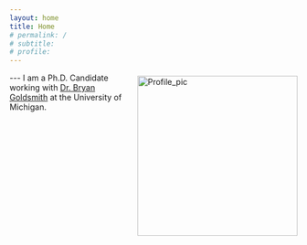 ```yaml
---
layout: home
title: Home
# permalink: /
# subtitle: 
# profile:
---
```

<p style="float: right; margin: 5px 0 10px 10px;">
    <img src="/assets/img/profile_pic.png" width="280" alt="Profile_pic" style="border-radius: 0px;">
</p>
<p>
  <!-- more_info: >
    <p>PhD. Candidate</p>
    <p>University of Michigan</p> -->
<!-- selected_papers: false
social: false
announcements:
  enabled: false
  scrollable: true
  limit: 5
latest_posts:
  enabled: false
  scrollable: true
  limit: 3 -->
---
I am a Ph.D. Candidate working with
<a href="https://cheresearch.engin.umich.edu/goldsmith/" target="_blank">Dr. Bryan Goldsmith</a>
at the University of Michigan.

<!-- Hidden h1 for SEO
<h1 style="display:none;">Ankit Mathanker – PhD. Candidate, Department of Chemical Engineering, University of Michigan</h1> -->


<!-- #### Welcome to my personal website! -->
<p>


